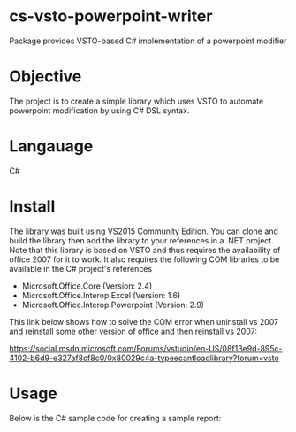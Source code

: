 # cs-vsto-powerpoint-writer
Package provides VSTO-based C# implementation of a powerpoint modifier

# Objective

The project is to create a simple library which uses VSTO to automate powerpoint modification by using C# DSL syntax.

# Langauage

C# 

# Install

The library was built using VS2015 Community Edition. You can clone and build the library then add the library to your references in a .NET project. Note that this library is based on VSTO and thus requires the availability of office 2007 for it to work. It also requires the following COM libraries to be available in the C# project's references

* Microsoft.Office.Core (Version: 2.4)
* Microsoft.Office.Interop.Excel (Version: 1.6)
* Microsoft.Office.Interop.Powerpoint (Version: 2.9)

This link below shows how to solve the COM error when uninstall vs 2007 and reinstall some other version of office and then reinstall vs 2007:

https://social.msdn.microsoft.com/Forums/vstudio/en-US/08f13e9d-895c-4102-b6d9-e327af8cf8c0/0x80029c4a-typeecantloadlibrary?forum=vsto

# Usage

Below is the C# sample code for creating a sample report:

```cs 

```

